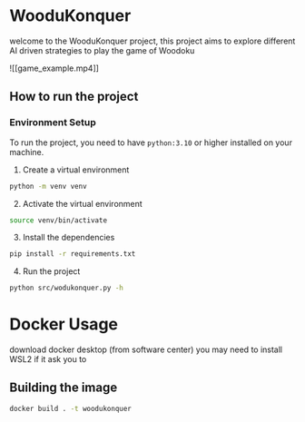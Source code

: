 # WooduKonquer

welcome to the WooduKonquer project, this project aims to explore different AI driven strategies to 
play the game of Woodoku

![[game_example.mp4]]



## How to run the project

### Environment Setup
To run the project, you need to have `python:3.10` or higher installed on your machine.
1. Create a virtual environment
```bash
python -m venv venv
```
2. Activate the virtual environment
```bash
source venv/bin/activate
```
3. Install the dependencies
```bash
pip install -r requirements.txt
```
4. Run the project
```bash
python src/wodukonquer.py -h
```





# Docker Usage
download docker desktop (from software center)
you may need to install WSL2 if it ask you to

## Building the image 
```bash
docker build . -t woodukonquer
```
